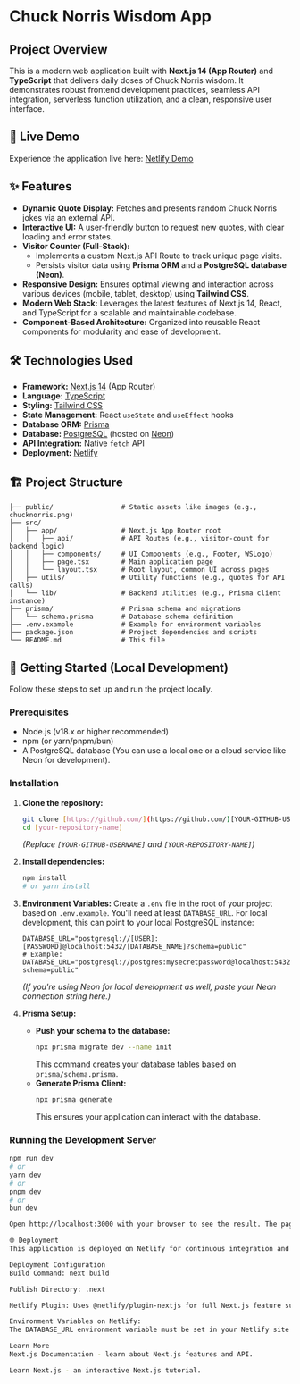 # Chuck Norris Wisdom App

## Project Overview

This is a modern web application built with **Next.js 14 (App Router)** and **TypeScript** that delivers daily doses of Chuck Norris wisdom. It demonstrates robust frontend development practices, seamless API integration, serverless function utilization, and a clean, responsive user interface.

## 🚀 Live Demo

Experience the application live here:
[Netlify Demo](https://my-quote-app-chucknorris.netlify.app)


## ✨ Features

* **Dynamic Quote Display:** Fetches and presents random Chuck Norris jokes via an external API.
* **Interactive UI:** A user-friendly button to request new quotes, with clear loading and error states.
* **Visitor Counter (Full-Stack):**
    * Implements a custom Next.js API Route to track unique page visits.
    * Persists visitor data using **Prisma ORM** and a **PostgreSQL database (Neon)**.
* **Responsive Design:** Ensures optimal viewing and interaction across various devices (mobile, tablet, desktop) using **Tailwind CSS**.
* **Modern Web Stack:** Leverages the latest features of Next.js 14, React, and TypeScript for a scalable and maintainable codebase.
* **Component-Based Architecture:** Organized into reusable React components for modularity and ease of development.

## 🛠️ Technologies Used

* **Framework:** [Next.js 14](https://nextjs.org/) (App Router)
* **Language:** [TypeScript](https://www.typescriptlang.org/)
* **Styling:** [Tailwind CSS](https://tailwindcss.com/)
* **State Management:** React `useState` and `useEffect` hooks
* **Database ORM:** [Prisma](https://www.prisma.io/)
* **Database:** [PostgreSQL](https://www.postgresql.org/) (hosted on [Neon](https://neon.tech/))
* **API Integration:** Native `fetch` API
* **Deployment:** [Netlify](https://www.netlify.com/)

## 🏗️ Project Structure

```
├── public/                 # Static assets like images (e.g., chucknorris.png)
├── src/
│   ├── app/                # Next.js App Router root
│   │   ├── api/            # API Routes (e.g., visitor-count for backend logic)
│   │   ├── components/     # UI Components (e.g., Footer, WSLogo)
│   │   ├── page.tsx        # Main application page
│   │   └── layout.tsx      # Root layout, common UI across pages
│   ├── utils/              # Utility functions (e.g., quotes for API calls)
│   └── lib/                # Backend utilities (e.g., Prisma client instance)
├── prisma/                 # Prisma schema and migrations
│   └── schema.prisma       # Database schema definition
├── .env.example            # Example for environment variables
├── package.json            # Project dependencies and scripts
└── README.md               # This file
```

## 🚀 Getting Started (Local Development)

Follow these steps to set up and run the project locally.

### Prerequisites

* Node.js (v18.x or higher recommended)
* npm (or yarn/pnpm/bun)
* A PostgreSQL database (You can use a local one or a cloud service like Neon for development).

### Installation

1.  **Clone the repository:**
    ```bash
    git clone [https://github.com/](https://github.com/)[YOUR-GITHUB-USERNAME]/[YOUR-REPOSITORY-NAME].git
    cd [your-repository-name]
    ```
    *(Replace `[YOUR-GITHUB-USERNAME]` and `[YOUR-REPOSITORY-NAME]`)*

2.  **Install dependencies:**
    ```bash
    npm install
    # or yarn install
    ```

3.  **Environment Variables:**
    Create a `.env` file in the root of your project based on `.env.example`.
    You'll need at least `DATABASE_URL`. For local development, this can point to your local PostgreSQL instance:
    ```dotenv
    DATABASE_URL="postgresql://[USER]:[PASSWORD]@localhost:5432/[DATABASE_NAME]?schema=public"
    # Example: DATABASE_URL="postgresql://postgres:mysecretpassword@localhost:5432/myquotedb?schema=public"
    ```
    *(If you're using Neon for local development as well, paste your Neon connection string here.)*

4.  **Prisma Setup:**
    * **Push your schema to the database:**
        ```bash
        npx prisma migrate dev --name init
        ```
        This command creates your database tables based on `prisma/schema.prisma`.
    * **Generate Prisma Client:**
        ```bash
        npx prisma generate
        ```
        This ensures your application can interact with the database.

### Running the Development Server

```bash
npm run dev
# or
yarn dev
# or
pnpm dev
# or
bun dev

Open http://localhost:3000 with your browser to see the result. The page auto-updates as you edit the file.

🌐 Deployment
This application is deployed on Netlify for continuous integration and delivery.

Deployment Configuration
Build Command: next build

Publish Directory: .next

Netlify Plugin: Uses @netlify/plugin-nextjs for full Next.js feature support (API Routes, Image Optimization, etc.).

Environment Variables on Netlify:
The DATABASE_URL environment variable must be set in your Netlify site settings (Site settings > Build & deploy > Environment variables). This should be the production-ready connection string for your PostgreSQL database (e.g., from Neon).

Learn More
Next.js Documentation - learn about Next.js features and API.

Learn Next.js - an interactive Next.js tutorial.